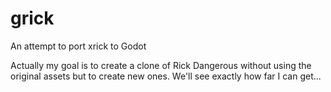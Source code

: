 # grick
An attempt to port xrick to Godot

Actually my goal is to create a clone of Rick Dangerous without using the
original assets but to create new ones. We'll see exactly how far I can
get...
